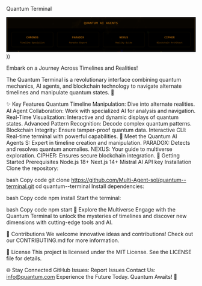 Quantum Terminal

![QuantumTerminal](https://github.com/Quantum-Forge-AI/Quantum-Terminal/blob/main/Screenshot%202024-12-24%20150523.png)))

Embark on a Journey Across Timelines and Realities!

The Quantum  Terminal is a revolutionary interface combining quantum mechanics, AI agents, and blockchain technology to navigate alternate timelines and manipulate quantum states. 🌌

✨ Key Features
Quantum Timeline Manipulation: Dive into alternate realities.
AI Agent Collaboration: Work with specialized AI for analysis and navigation.
Real-Time Visualization: Interactive and dynamic displays of quantum states.
Advanced Pattern Recognition: Decode complex quantum patterns.
Blockchain Integrity: Ensure tamper-proof quantum data.
Interactive CLI: Real-time terminal with powerful capabilities.
🤖 Meet the Quantum AI Agents
S: Expert in timeline creation and manipulation.
PARADOX: Detects and resolves quantum anomalies.
NEXUS: Your guide to multiverse exploration.
CIPHER: Ensures secure blockchain integration.
🚀 Getting Started
Prerequisites
Node.js 18+
Next.js 14+
Mistral AI API key
Installation
Clone the repository:

bash
Copy code
git clone https://github.com/Multi-Agent-sol/quantum--terminal.git
cd quantum--terminal
Install dependencies:

bash
Copy code
npm install
Start the terminal:

bash
Copy code
npm start
🌌 Explore the Multiverse
Engage with the Quantum  Terminal to unlock the mysteries of timelines and discover new dimensions with cutting-edge tools and AI.

🤝 Contributions
We welcome innovative ideas and contributions! Check out our CONTRIBUTING.md for more information.

📜 License
This project is licensed under the MIT License. See the LICENSE file for details.

🌐 Stay Connected
GitHub Issues: Report Issues
Contact Us: info@quantum.com
Experience the Future Today. Quantum Awaits! 🚀
